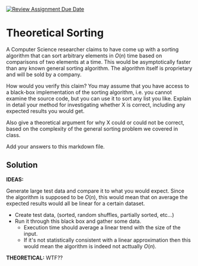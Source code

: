 [![Review Assignment Due Date](https://classroom.github.com/assets/deadline-readme-button-24ddc0f5d75046c5622901739e7c5dd533143b0c8e959d652212380cedb1ea36.svg)](https://classroom.github.com/a/9YUeXH71)

# Theoretical Sorting

A Computer Science researcher claims to have come up with a sorting algorithm
that can sort arbitrary elements in $O(n)$ time based on comparisons of two
elements at a time. This would be asymptotically faster than any known general
sorting algorithm. The algorithm itself is proprietary and will be sold by a
company.

How would you verify this claim? You may assume that you have access to a
black-box implementation of the sorting algorithm, i.e. you cannot examine the
source code, but you can use it to sort any list you like. Explain in detail
your method for investigating whether X is correct, including any expected
results you would get.

Also give a theoretical argument for why X could or could not be correct, based
on the complexity of the general sorting problem we covered in class.

Add your answers to this markdown file.

## Solution

**IDEAS:**

Generate large test data and compare it to what you would expect. Since the algorithm is supposed to be $O(n)$, this would mean that on average the expected results would all be linear for a certain dataset.

- Create test data, (sorted, random shuffles, partially sorted, etc...)
- Run it through this black box and gather some data.
  - Execution time should average a linear trend with the size of the input.
  - If it's not statistically consistent with a linear approximation then this would mean the algorithm is indeed not acttually $O(n)$.

**THEORETICAL:**
WTF??

